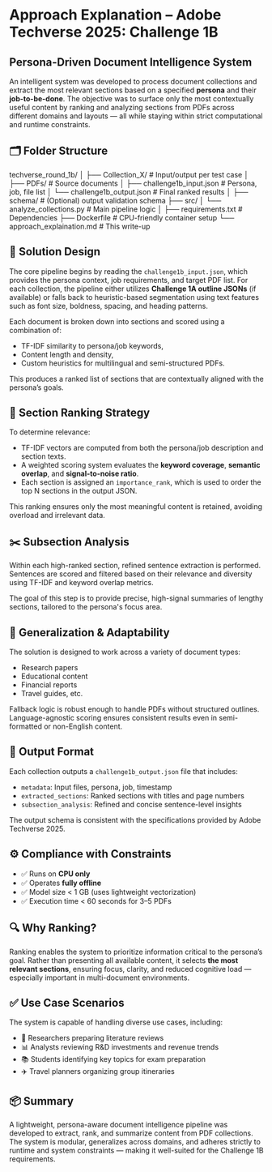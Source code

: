# Approach Explanation – Adobe Techverse 2025: Challenge 1B

## Persona-Driven Document Intelligence System

An intelligent system was developed to process document collections and extract the most relevant sections based on a specified **persona** and their **job-to-be-done**. The objective was to surface only the most contextually useful content by ranking and analyzing sections from PDFs across different domains and layouts — all while staying within strict computational and runtime constraints.

## 🗂 Folder Structure

techverse_round_1b/
│
├── Collection_X/ # Input/output per test case
│ ├── PDFs/ # Source documents
│ ├── challenge1b_input.json # Persona, job, file list
│ └── challenge1b_output.json # Final ranked results
│
├── schema/ # (Optional) output validation schema
├── src/
│ └── analyze_collections.py # Main pipeline logic
│
├── requirements.txt # Dependencies
├── Dockerfile # CPU-friendly container setup
└── approach_explaination.md # This write-up

## 🧠 Solution Design

The core pipeline begins by reading the `challenge1b_input.json`, which provides the persona context, job requirements, and target PDF list. For each collection, the pipeline either utilizes **Challenge 1A outline JSONs** (if available) or falls back to heuristic-based segmentation using text features such as font size, boldness, spacing, and heading patterns.

Each document is broken down into sections and scored using a combination of:

- TF-IDF similarity to persona/job keywords,
- Content length and density,
- Custom heuristics for multilingual and semi-structured PDFs.

This produces a ranked list of sections that are contextually aligned with the persona’s goals.

## 📌 Section Ranking Strategy

To determine relevance:

- TF-IDF vectors are computed from both the persona/job description and section texts.
- A weighted scoring system evaluates the **keyword coverage**, **semantic overlap**, and **signal-to-noise ratio**.
- Each section is assigned an `importance_rank`, which is used to order the top N sections in the output JSON.

This ranking ensures only the most meaningful content is retained, avoiding overload and irrelevant data.

## ✂️ Subsection Analysis

Within each high-ranked section, refined sentence extraction is performed. Sentences are scored and filtered based on their relevance and diversity using TF-IDF and keyword overlap metrics.

The goal of this step is to provide precise, high-signal summaries of lengthy sections, tailored to the persona's focus area.

## 🧠 Generalization & Adaptability

The solution is designed to work across a variety of document types:

- Research papers
- Educational content
- Financial reports
- Travel guides, etc.

Fallback logic is robust enough to handle PDFs without structured outlines. Language-agnostic scoring ensures consistent results even in semi-formatted or non-English content.

## 🧾 Output Format

Each collection outputs a `challenge1b_output.json` file that includes:

- `metadata`: Input files, persona, job, timestamp
- `extracted_sections`: Ranked sections with titles and page numbers
- `subsection_analysis`: Refined and concise sentence-level insights

The output schema is consistent with the specifications provided by Adobe Techverse 2025.

## ⚙️ Compliance with Constraints

- ✅ Runs on **CPU only**
- ✅ Operates **fully offline**
- ✅ Model size < 1 GB (uses lightweight vectorization)
- ✅ Execution time < 60 seconds for 3–5 PDFs

## 🔍 Why Ranking?

Ranking enables the system to prioritize information critical to the persona’s goal. Rather than presenting all available content, it selects **the most relevant sections**, ensuring focus, clarity, and reduced cognitive load — especially important in multi-document environments.

## ✅ Use Case Scenarios

The system is capable of handling diverse use cases, including:

- 🧪 Researchers preparing literature reviews
- 📊 Analysts reviewing R&D investments and revenue trends
- 📚 Students identifying key topics for exam preparation
- ✈️ Travel planners organizing group itineraries

## 📦 Summary

A lightweight, persona-aware document intelligence pipeline was developed to extract, rank, and summarize content from PDF collections. The system is modular, generalizes across domains, and adheres strictly to runtime and system constraints — making it well-suited for the Challenge 1B requirements.
